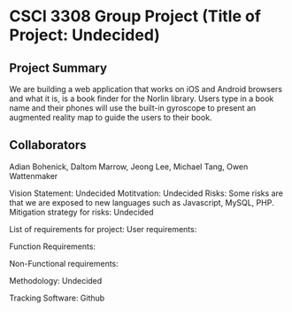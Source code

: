 # CSCI 3308 Group Project (Title of Project: Undecided)
## Project Summary
We are building a web application that works on iOS and Android browsers and what it is, is a book finder for the Norlin library. Users type in a book name and their phones will use the built-in gyroscope to present an augmented reality map to guide the users to their book.
## Collaborators
Adian Bohenick, Daltom Marrow, Jeong Lee, Michael Tang, Owen Wattenmaker

Vision Statement: Undecided
Motitvation: Undecided
Risks: Some risks are that we are exposed to new languages such as Javascript, MySQL, PHP.
Mitigation strategy for risks: Undecided

List of requirements for project:
User requirements:

Function Requirements:

Non-Functional requirements:

Methodology: Undecided

Tracking Software: Github
